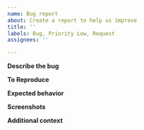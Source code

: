 ```yaml
---
name: Bug report
about: Create a report to help us improve
title: ''
labels: Bug, Priority Low, Request
assignees: ''

---
```


**Describe the bug**

**To Reproduce**

**Expected behavior**

**Screenshots**

**Additional context**
